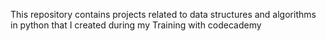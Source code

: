 This repository contains projects related to data structures and algorithms 
in python that I created during my Training with codecademy
